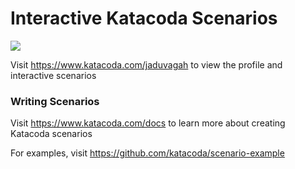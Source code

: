 # Interactive Katacoda Scenarios

[![](http://shields.katacoda.com/katacoda/jaduvagah/count.svg)](https://www.katacoda.com/jaduvagah "Get your profile on Katacoda.com")

Visit https://www.katacoda.com/jaduvagah to view the profile and interactive scenarios

### Writing Scenarios
Visit https://www.katacoda.com/docs to learn more about creating Katacoda scenarios

For examples, visit https://github.com/katacoda/scenario-example
